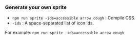 ### Generate your own sprite

- `npm run sprite -ids=accessible arrow cough` : Compile CSS.
- `-ids` : A space-separated list of icon ids.

For example: `npm run sprite -ids=accessible arrow cough`
